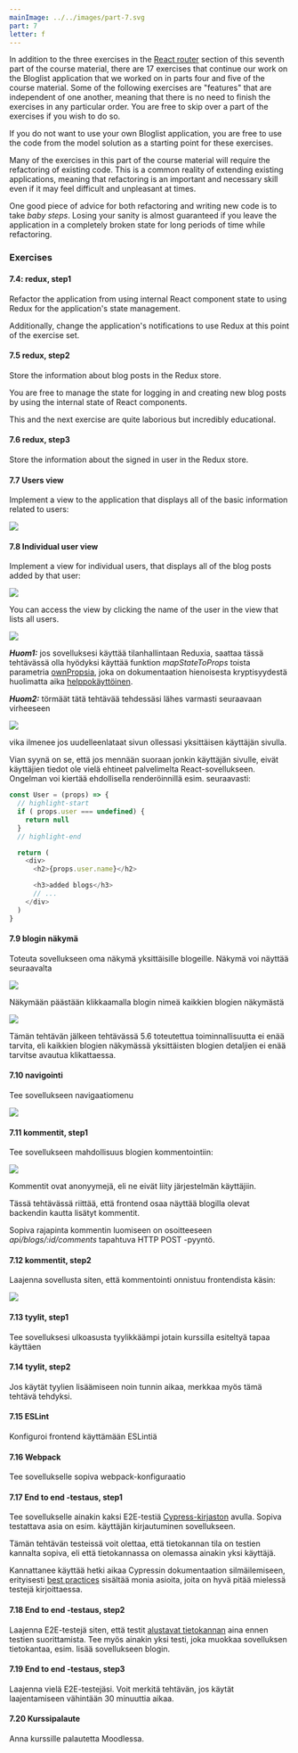 ```yaml
---
mainImage: ../../images/part-7.svg
part: 7
letter: f
---
```


<div class="content">

<!-- Kurssin seitsemännessä osassa on luvun [React router](/osa7/react_router) kolmen tehtävän lisäksi 17 tehtävää, joissa jatketaan osissa 4 ja 5 tehtyä Bloglist-sovellusta.  Osa seuraavassa olevista tehtävistä on toisistaan riippumattomia "featureita", eli tehtäviä ei tarvitse tehdä järjestyksessä, voit jättää osan aivan hyvin toteuttamatta. -->
In addition to the three exercises in the [React router](/osa7/react_router) section of this seventh part of the course material, there are 17 exercises that continue our work on the Bloglist application that we worked on in parts four and five of the course material. Some of the following exercises are "features" that are independent of one another, meaning that there is no need to finish the exercises in any particular order. You are free to skip over a part of the exercises if you wish to do so.

<!-- Voit ottaa pohjaksi oman sovelluksesi sijaan myös mallivastauksen koodin. -->
If you do not want to use your own Bloglist application, you are free to use the code from the model solution as a starting point for these exercises. 

<!-- Useimmat tämän osan tehtävistä vaativat olemassaolevan koodin refaktoroimista. Tämä on tilanne käytännössä aina sovelluksia laajennettaessa, eli vaikka refaktorointi voi olla hankalaa ja ikävääkin, on kyseessä oleellinen taito. -->
Many of the exercises in this part of the course material will require the refactoring of existing code. This is a common reality of extending existing applications, meaning that refactoring is an important and necessary skill even if it may feel difficult and unpleasant at times.

<!-- Hyvä neuvo niin refaktorointiin kuin uudenkin koodin kirjoittamiseen on <i>pienissä askelissa eteneminen</i>, koodia ei kannata hajottaa totaalisesti refaktorointia tehdessä pitkäksi aikaa, se on käytännössä varma resepti hermojen menettämiseen. -->
One good piece of advice for both refactoring and writing new code is to take <i> baby steps</i>. Losing your sanity is almost guaranteed if you leave the application in a completely broken state for long periods of time while refactoring.

</div>

<div class="tasks">

<!-- ### Tehtäviä -->
### Exercises

#### 7.4: redux, step1

<!-- Siirry käyttämään React-komponenttien tilan sijaan Reduxia sovelluksen tilan hallintaan. -->
Refactor the application from using internal React component state to using Redux for the application's state management.

<!-- Muuta tässä tehtävässä notifikaatio käyttämään Reduxia. -->
Additionally, change the application's notifications to use Redux at this point of the exercise set.

#### 7.5 redux, step2

<!-- Siirrä blogien tietojen talletus Reduxiin. -->
Store the information about blog posts in the Redux store.

<!-- Kirjautumisen ja uuden blogin luomisen lomakkeiden tilaa voit halutessasi hallita edelleen Reactin tilan avulla.  -->
You are free to manage the state for logging in and creating new blog posts by using the internal state of React components.

<!-- Tämä ja seuraava osa ovat kohtuullisen työläitä, mutta erittäin opettavaisia. -->
This and the next exercise are quite laborious but incredibly educational.

#### 7.6 redux, step3

<!-- Siirrä myös kirjautuneen käyttäjän tietojen talletus Reduxiin. -->
Store the information about the signed in user in the Redux store.

<!-- #### 7.7 käyttäjien näkymä -->
#### 7.7 Users view

<!-- Tee sovellukseen näkymä, joka näyttää kaikkiin käyttäjiin liittyvät perustietot: -->
Implement a view to the application that displays all of the basic information related to users:

![](../images/7/41.png)

<!-- #### 7.8 yksittäisen käyttäjän näkymä -->
#### 7.8 Individual user view

<!-- Tee sovellukseen yksittäisen käyttäjän näkymä, jolta selviää mm. käyttäjän lisäämät blogit -->
Implement a view for individual users, that displays all of the blog posts added by that user:

![](../images/7/44.png)

<!-- Näkymään päästään klikkaamalla nimeä kaikkien käyttäjien näkymästä -->
You can access the view by clicking the name of the user in the view that lists all users.

![](../images/7/43.png)

<i>**Huom1:**</i> jos sovelluksesi käyttää tilanhallintaan Reduxia, saattaa tässä tehtävässä olla hyödyksi käyttää funktion _mapStateToProps_ toista parametria [ownPropsia](https://react-redux.js.org/api/connect#mapstatetoprops-state-ownprops-object), joka on dokumentaation hienoisesta kryptisyydestä huolimatta aika [helppokäyttöinen](https://stackoverflow.com/questions/41198842/what-is-the-use-of-the-ownprops-arg-in-mapstatetoprops-and-mapdispatchtoprops).

<i>**Huom2:**</i> törmäät tätä tehtävää tehdessäsi lähes varmasti seuraavaan virheeseen

![](../images/7/42a.png)

vika ilmenee jos uudelleenlataat sivun ollessasi yksittäisen käyttäjän sivulla. 

Vian syynä on se, että jos mennään suoraan jonkin käyttäjän sivulle, eivät käyttäjien tiedot ole vielä ehtineet palvelimelta React-sovellukseen. Ongelman voi kiertää ehdollisella renderöinnillä esim. seuraavasti:

```js
const User = (props) => {
  // highlight-start
  if ( props.user === undefined) { 
    return null
  }
  // highlight-end

  return (
    <div>
      <h2>{props.user.name}</h2>

      <h3>added blogs</h3>
      // ...
    </div>
  )
}
```

#### 7.9 blogin näkymä

Toteuta sovellukseen oma näkymä yksittäisille blogeille. Näkymä voi näyttää seuraavalta

![](../images/7/45.png)

Näkymään päästään klikkaamalla blogin nimeä kaikkien blogien näkymästä

![](../images/7/46.png)

Tämän tehtävän jälkeen tehtävässä 5.6 toteutettua toiminnallisuutta ei enää tarvita, eli kaikkien blogien näkymässä yksittäisten blogien detaljien ei enää tarvitse avautua klikattaessa.

#### 7.10 navigointi

Tee sovellukseen navigaatiomenu

![](../images/7/47.png)

#### 7.11 kommentit, step1

Tee sovellukseen mahdollisuus blogien kommentointiin:

![](../images/7/48.png)

Kommentit ovat anonyymejä, eli ne eivät liity järjestelmän käyttäjiin.

Tässä tehtävässä riittää, että frontend osaa näyttää blogilla olevat backendin kautta lisätyt kommentit.

Sopiva rajapinta kommentin luomiseen on osoitteeseen <i>api/blogs/:id/comments</i> tapahtuva HTTP POST -pyyntö.

#### 7.12 kommentit, step2

Laajenna sovellusta siten, että kommentointi onnistuu frontendista käsin:

![](../images/7/49.png)

#### 7.13 tyylit, step1

Tee sovelluksesi ulkoasusta tyylikkäämpi jotain kurssilla esiteltyä tapaa käyttäen

#### 7.14 tyylit, step2

Jos käytät tyylien lisäämiseen noin tunnin aikaa, merkkaa myös tämä tehtävä tehdyksi.

#### 7.15 ESLint

Konfiguroi frontend käyttämään ESLintiä

#### 7.16 Webpack

Tee sovellukselle sopiva webpack-konfiguraatio

#### 7.17 End to end -testaus, step1

Tee sovellukselle ainakin kaksi E2E-testiä [Cypress-kirjaston](/osa7/luokkakomponentit_e_2_e_testaus#sovelluksen-end-to-end-testaus) avulla. Sopiva testattava asia on esim. käyttäjän kirjautuminen sovellukseen.

Tämän tehtävän testeissä voit olettaa, että tietokannan tila on testien kannalta sopiva, eli että tietokannassa on olemassa ainakin yksi käyttäjä. 

Kannattanee käyttää hetki aikaa Cypressin dokumentaation silmäilemiseen, erityisesti 
[best practices](https://docs.cypress.io/guides/references/best-practices.html) sisältää monia asioita, joita on hyvä pitää mielessä testejä kirjoittaessa.

#### 7.18 End to end -testaus, step2

Laajenna E2E-testejä siten, että testit [alustavat tietokannan](/osa7/luokkakomponentit_e_2_e_testaus#tietokannan-tilan-kontrollointi) aina ennen testien suorittamista. Tee myös ainakin yksi testi, joka muokkaa sovelluksen tietokantaa, esim. lisää sovellukseen blogin.

#### 7.19 End to end -testaus, step3

Laajenna vielä E2E-testejäsi. Voit merkitä tehtävän, jos käytät laajentamiseen vähintään 30 minuuttia aikaa.

#### 7.20 Kurssipalaute

Anna kurssille palautetta Moodlessa.

</div>
